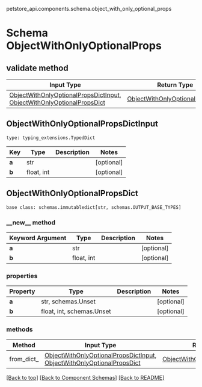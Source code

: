 petstore_api.components.schema.object_with_only_optional_props
# Schema ObjectWithOnlyOptionalProps

## validate method
Input Type | Return Type | Notes
------------ | ------------- | -------------
[ObjectWithOnlyOptionalPropsDictInput](#objectwithonlyoptionalpropsdictinput), [ObjectWithOnlyOptionalPropsDict](#objectwithonlyoptionalpropsdict) | [ObjectWithOnlyOptionalPropsDict](#objectwithonlyoptionalpropsdict) |

## ObjectWithOnlyOptionalPropsDictInput
```
type: typing_extensions.TypedDict
```
Key | Type |  Description | Notes
------------ | ------------- | ------------- | -------------
**a** | str |  | [optional]
**b** | float, int |  | [optional]

## ObjectWithOnlyOptionalPropsDict
```
base class: schemas.immutabledict[str, schemas.OUTPUT_BASE_TYPES]

```
### &lowbar;&lowbar;new&lowbar;&lowbar; method
Keyword Argument | Type | Description | Notes
---------------- | ---- | ----------- | -----
**a** | str |  | [optional]
**b** | float, int |  | [optional]

### properties
Property | Type | Description | Notes
-------- | ---- | ----------- | -----
**a** | str, schemas.Unset |  | [optional]
**b** | float, int, schemas.Unset |  | [optional]

### methods
Method | Input Type | Return Type | Notes
------ | ---------- | ----------- | ------
from_dict_ | [ObjectWithOnlyOptionalPropsDictInput](#objectwithonlyoptionalpropsdictinput), [ObjectWithOnlyOptionalPropsDict](#objectwithonlyoptionalpropsdict) | [ObjectWithOnlyOptionalPropsDict](#objectwithonlyoptionalpropsdict) | a constructor

[[Back to top]](#top) [[Back to Component Schemas]](../../../README.md#Component-Schemas) [[Back to README]](../../../README.md)
